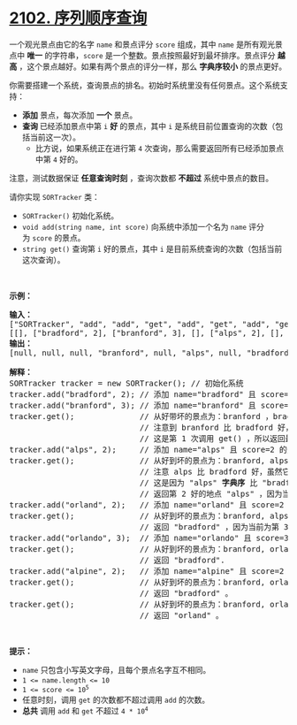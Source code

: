 # [2102. 序列顺序查询](https://leetcode-cn.com/problems/sequentially-ordinal-rank-tracker)
<p>一个观光景点由它的名字&nbsp;<code>name</code> 和景点评分&nbsp;<code>score</code>&nbsp;组成，其中&nbsp;<code>name</code>&nbsp;是所有观光景点中&nbsp;<strong>唯一</strong>&nbsp;的字符串，<code>score</code>&nbsp;是一个整数。景点按照最好到最坏排序。景点评分 <strong>越高</strong>&nbsp;，这个景点越好。如果有两个景点的评分一样，那么 <strong>字典序较小</strong>&nbsp;的景点更好。</p>

<p>你需要搭建一个系统，查询景点的排名。初始时系统里没有任何景点。这个系统支持：</p>

<ul>
	<li><strong>添加</strong> 景点，每次添加 <strong>一个</strong> 景点。</li>
	<li><strong>查询 </strong>已经添加景点中第&nbsp;<code>i</code>&nbsp;<strong>好</strong>&nbsp;的景点，其中&nbsp;<code>i</code>&nbsp;是系统目前位置查询的次数（包括当前这一次）。
	<ul>
		<li>比方说，如果系统正在进行第 <code>4</code>&nbsp;次查询，那么需要返回所有已经添加景点中第 <code>4</code>&nbsp;好的。</li>
	</ul>
	</li>
</ul>

<p>注意，测试数据保证&nbsp;<strong>任意查询时刻</strong>&nbsp;，查询次数都 <strong>不超过</strong>&nbsp;系统中景点的数目。</p>

<p>请你实现&nbsp;<code>SORTracker</code>&nbsp;类：</p>

<ul>
	<li><code>SORTracker()</code>&nbsp;初始化系统。</li>
	<li><code>void add(string name, int score)</code>&nbsp;向系统中添加一个名为&nbsp;<code>name</code> 评分为&nbsp;<code>score</code>&nbsp;的景点。</li>
	<li><code>string get()</code>&nbsp;查询第 <code>i</code>&nbsp;好的景点，其中 <code>i</code>&nbsp;是目前系统查询的次数（包括当前这次查询）。</li>
</ul>

<p>&nbsp;</p>

<p><strong>示例：</strong></p>

<pre>
<strong>输入：</strong>
["SORTracker", "add", "add", "get", "add", "get", "add", "get", "add", "get", "add", "get", "get"]
[[], ["bradford", 2], ["branford", 3], [], ["alps", 2], [], ["orland", 2], [], ["orlando", 3], [], ["alpine", 2], [], []]
<strong>输出：</strong>
[null, null, null, "branford", null, "alps", null, "bradford", null, "bradford", null, "bradford", "orland"]

<strong>解释：</strong>
SORTracker tracker = new SORTracker(); // 初始化系统
tracker.add("bradford", 2); // 添加 name="bradford" 且 score=2 的景点。
tracker.add("branford", 3); // 添加 name="branford" 且 score=3 的景点。
tracker.get();              // 从好带坏的景点为：branford ，bradford 。
                            // 注意到 branford 比 bradford 好，因为它的 <strong>评分更高</strong> (3 &gt; 2) 。
                            // 这是第 1 次调用 get() ，所以返回最好的景点："branford" 。
tracker.add("alps", 2);     // 添加 name="alps" 且 score=2 的景点。
tracker.get();              // 从好到坏的景点为：branford, alps, bradford 。
                            // 注意 alps 比 bradford 好，虽然它们评分相同，都为 2 。
                            // 这是因为 "alps" <strong>字典序</strong>&nbsp;比 "bradford" 小。
                            // 返回第 2 好的地点 "alps" ，因为当前为第 2 次调用 get() 。
tracker.add("orland", 2);   // 添加 name="orland" 且 score=2 的景点。
tracker.get();              // 从好到坏的景点为：branford, alps, bradford, orland 。
                            // 返回 "bradford" ，因为当前为第 3 次调用 get() 。
tracker.add("orlando", 3);  // 添加 name="orlando" 且 score=3 的景点。
tracker.get();              // 从好到坏的景点为：branford, orlando, alps, bradford, orland 。
                            // 返回 "bradford".
tracker.add("alpine", 2);   // 添加 name="alpine" 且 score=2 的景点。
tracker.get();              // 从好到坏的景点为：branford, orlando, alpine, alps, bradford, orland 。
                            // 返回 "bradford" 。
tracker.get();              // 从好到坏的景点为：branford, orlando, alpine, alps, bradford, orland 。
                            // 返回 "orland" 。
</pre>

<p>&nbsp;</p>

<p><strong>提示：</strong></p>

<ul>
	<li><code>name</code>&nbsp;只包含小写英文字母，且每个景点名字互不相同。</li>
	<li><code>1 &lt;= name.length &lt;= 10</code></li>
	<li><code>1 &lt;= score &lt;= 10<sup>5</sup></code></li>
	<li>任意时刻，调用&nbsp;<code>get</code>&nbsp;的次数都不超过调用&nbsp;<code>add</code>&nbsp;的次数。</li>
	<li><strong>总共</strong>&nbsp;调用&nbsp;<code>add</code> 和&nbsp;<code>get</code>&nbsp;不超过&nbsp;<code>4 * 10<sup>4</sup></code>&nbsp;</li>
</ul>
